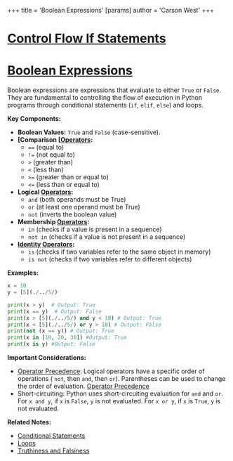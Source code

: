 +++
 title = 'Boolean Expressions'
[params]
	author = 'Carson West'
+++
# [Control Flow If Statements](./../control-flow-if-statements/)
# [Boolean Expressions](./../boolean-expressions/) 
Boolean expressions are expressions that evaluate to either `True` or `False`.  They are fundamental to controlling the flow of execution in Python programs through conditional statements (`if`, `elif`, `else`) and loops.

**Key Components:**

* **Boolean Values:** `True` and `False` (case-sensitive).
* **[Comparison [[Operators](./../comparison-[[operators/):**
    * `==` (equal to)
    * `!=` (not equal to)
    * `>` (greater than)
    * `<` (less than)
    * `>=` (greater than or equal to)
    * `<=` (less than or equal to)
* **Logical [Operators](./../operators/):**
    * `and` (both operands must be True)
    * `or` (at least one operand must be True)
    * `not` (inverts the boolean value)
* **Membership [Operators](./../operators/):**
    * `in` (checks if a value is present in a sequence)
    * `not in` (checks if a value is not present in a sequence)
* **[Identity](./../identity/) [Operators](./../operators/):**
    * `is` (checks if two variables refer to the same object in memory)
    * `is not` (checks if two variables refer to different objects)


**Examples:**

```python
x = 10
y = [5](./../5/)

print(x > y)  # Output: True
print(x == y)  # Output: False
print(x > [5](./../5/) and y < 10) # Output: True
print(x < [5](./../5/) or y > 10) # Output: False
print(not (x == y)) # Output: True
print(x in [10, 20, 30]) #Output: True
print(x is y) #Output: False
```

**Important Considerations:**

* [Operator Precedence](./../operator-precedence/):  Logical operators have a specific order of operations ( `not`, then `and`, then `or`). Parentheses can be used to change the order of evaluation. [Operator Precedence](./../operator-precedence/)
* Short-circuiting:  Python uses short-circuiting evaluation for `and` and `or`.  For `x and y`, if `x` is `False`, `y` is not evaluated.  For `x or y`, if `x` is `True`, `y` is not evaluated.

**Related Notes:**

* [Conditional Statements](./../conditional-statements/)
* [Loops](./../loops/)
* [Truthiness and Falsiness](./../truthiness-and-falsiness/)


